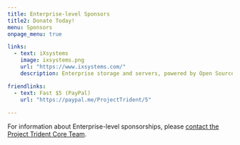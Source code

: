 ```yaml
---
title: Enterprise-level Sponsors
title2: Donate Today!
menu: Sponsors
onpage_menu: true

links:
  - text: iXsystems
    image: ixsystems.png
    url: "https://www.ixsystems.com/"
    description: Enterprise storage and servers, powered by Open Source.

friendlinks:
  - text: Fast $5 (PayPal)
    url: "https://paypal.me/ProjectTrident/5"
          
---
```


For information about Enterprise-level sponsorships, please [contact the Project Trident Core Team](mailto:core@project-trident.org).
